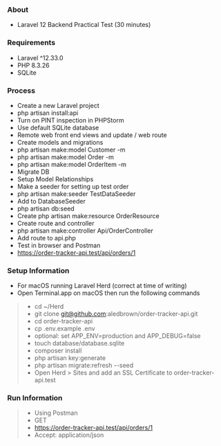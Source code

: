### About
- Laravel 12 Backend Practical Test (30 minutes)

### Requirements
- Laravel ^12.33.0
- PHP 8.3.26
- SQLite

### Process
- Create a new Laravel project
- php artisan install:api
- Turn on PINT inspection in PHPStorm
- Use default SQLite database
- Remote web front end views and update / web route
- Create models and migrations
- php artisan make:model Customer -m
- php artisan make:model Order -m
- php artisan make:model OrderItem -m
- Migrate DB
- Setup Model Relationships
- Make a seeder for setting up test order
- php artisan make:seeder TestDataSeeder
- Add to DatabaseSeeder
- php artisan db:seed
- Create php artisan make:resource OrderResource
- Create route and controller
- php artisan make:controller Api/OrderController
- Add route to api.php
- Test in browser and Postman
- https://order-tracker-api.test/api/orders/1

### Setup Information
- For macOS running Laravel Herd (correct at time of writing)
- Open Terminal.app on macOS then run the following commands
>- cd ~/Herd
>- git clone git@github.com:aledbrown/order-tracker-api.git
>- cd order-tracker-api
>- cp .env.example .env
>- optional: set APP_ENV=production and APP_DEBUG=false
>- touch database/database.sqlite
>- composer install
>- php artisan key:generate
>- php artisan migrate:refresh --seed
>- Open Herd > Sites and add an SSL Certificate to order-tracker-api.test

### Run Information
>- Using Postman
>- GET
>- https://order-tracker-api.test/api/orders/1
>- Accept: application/json
